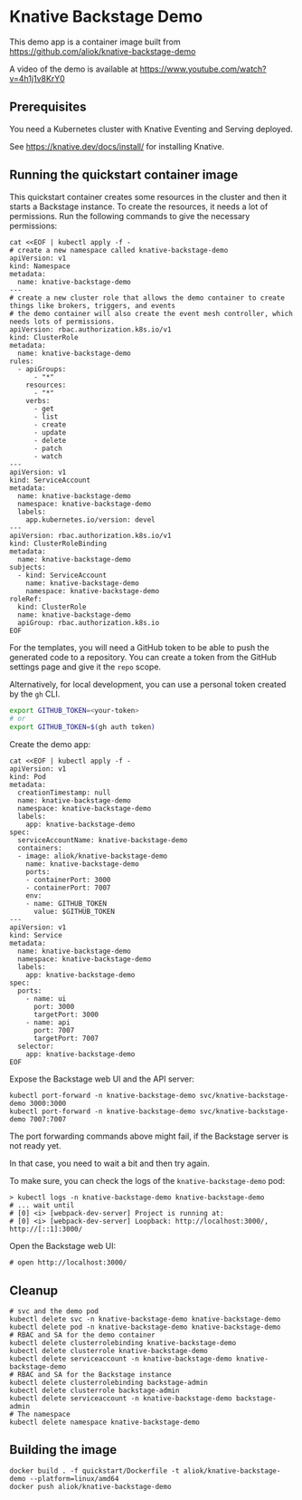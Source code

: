 # Knative Backstage Demo

This demo app is a container image built from https://github.com/aliok/knative-backstage-demo

A video of the demo is available at https://www.youtube.com/watch?v=4h1j1v8KrY0

## Prerequisites

You need a Kubernetes cluster with Knative Eventing and Serving deployed.

See https://knative.dev/docs/install/ for installing Knative.


## Running the quickstart container image

This quickstart container creates some resources in the cluster and then it starts a Backstage instance.
To create the resources, it needs a lot of permissions. Run the following commands to give the necessary permissions:

```shell
cat <<EOF | kubectl apply -f -
# create a new namespace called knative-backstage-demo
apiVersion: v1
kind: Namespace
metadata:
  name: knative-backstage-demo
---
# create a new cluster role that allows the demo container to create things like brokers, triggers, and events
# the demo container will also create the event mesh controller, which needs lots of permissions.
apiVersion: rbac.authorization.k8s.io/v1
kind: ClusterRole
metadata:
  name: knative-backstage-demo
rules:
  - apiGroups:
      - "*"
    resources:
      - "*"
    verbs:
      - get
      - list
      - create
      - update
      - delete
      - patch
      - watch
---
apiVersion: v1
kind: ServiceAccount
metadata:
  name: knative-backstage-demo
  namespace: knative-backstage-demo
  labels:
    app.kubernetes.io/version: devel
---
apiVersion: rbac.authorization.k8s.io/v1
kind: ClusterRoleBinding
metadata:
  name: knative-backstage-demo
subjects:
  - kind: ServiceAccount
    name: knative-backstage-demo
    namespace: knative-backstage-demo
roleRef:
  kind: ClusterRole
  name: knative-backstage-demo
  apiGroup: rbac.authorization.k8s.io
EOF
```

For the templates, you will need a GitHub token to be able to push the generated code to a repository.
You can create a token from the GitHub settings page and give it the `repo` scope.

Alternatively, for local development, you can use a personal token created by the `gh` CLI.

```bash
export GITHUB_TOKEN=<your-token>
# or
export GITHUB_TOKEN=$(gh auth token)
```

Create the demo app:

```shell
cat <<EOF | kubectl apply -f -
apiVersion: v1
kind: Pod
metadata:
  creationTimestamp: null
  name: knative-backstage-demo
  namespace: knative-backstage-demo
  labels:
    app: knative-backstage-demo
spec:
  serviceAccountName: knative-backstage-demo
  containers:
  - image: aliok/knative-backstage-demo
    name: knative-backstage-demo
    ports:
    - containerPort: 3000
    - containerPort: 7007
    env:
    - name: GITHUB_TOKEN
      value: $GITHUB_TOKEN
---
apiVersion: v1
kind: Service
metadata:
  name: knative-backstage-demo
  namespace: knative-backstage-demo
  labels:
    app: knative-backstage-demo
spec:
  ports:
    - name: ui
      port: 3000
      targetPort: 3000
    - name: api
      port: 7007
      targetPort: 7007  
  selector:
    app: knative-backstage-demo
EOF
```

Expose the Backstage web UI and the API server:

```shell
kubectl port-forward -n knative-backstage-demo svc/knative-backstage-demo 3000:3000
kubectl port-forward -n knative-backstage-demo svc/knative-backstage-demo 7007:7007
```

The port forwarding commands above might fail, if the Backstage server is not ready yet.

In that case, you need to wait a bit and then try again.

To make sure, you can check the logs of the `knative-backstage-demo` pod:

```shell
> kubectl logs -n knative-backstage-demo knative-backstage-demo
# ... wait until
# [0] <i> [webpack-dev-server] Project is running at:
# [0] <i> [webpack-dev-server] Loopback: http://localhost:3000/, http://[::1]:3000/
```

Open the Backstage web UI:

```shell
# open http://localhost:3000/
```

## Cleanup

```shell
# svc and the demo pod
kubectl delete svc -n knative-backstage-demo knative-backstage-demo
kubectl delete pod -n knative-backstage-demo knative-backstage-demo
# RBAC and SA for the demo container
kubectl delete clusterrolebinding knative-backstage-demo
kubectl delete clusterrole knative-backstage-demo
kubectl delete serviceaccount -n knative-backstage-demo knative-backstage-demo
# RBAC and SA for the Backstage instance
kubectl delete clusterrolebinding backstage-admin
kubectl delete clusterrole backstage-admin
kubectl delete serviceaccount -n knative-backstage-demo backstage-admin
# The namespace
kubectl delete namespace knative-backstage-demo
```

## Building the image

```shell
docker build . -f quickstart/Dockerfile -t aliok/knative-backstage-demo --platform=linux/amd64
docker push aliok/knative-backstage-demo
```
